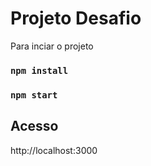 # Projeto Desafio

Para inciar o projeto 

### `npm install`

### `npm start`

## Acesso
http://localhost:3000